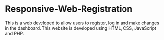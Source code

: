 # Responsive-Web-Registration
This is a web developed to allow users to register, log in and make changes in the dashboard. This website is developed using HTML, CSS, JavaScript and PHP.
